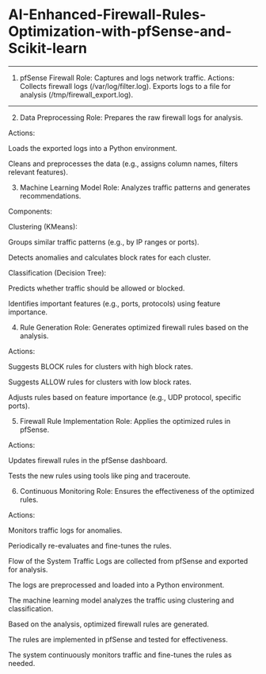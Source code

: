 # AI-Enhanced-Firewall-Rules-Optimization-with-pfSense-and-Scikit-learn

--- 
1. pfSense Firewall
Role: Captures and logs network traffic.
Actions: 
Collects firewall logs (/var/log/filter.log).
Exports logs to a file for analysis (/tmp/firewall_export.log).
--- 
2. Data Preprocessing
Role: Prepares the raw firewall logs for analysis.

Actions:

Loads the exported logs into a Python environment.

Cleans and preprocesses the data (e.g., assigns column names, filters relevant features).

3. Machine Learning Model
Role: Analyzes traffic patterns and generates recommendations.

Components:

Clustering (KMeans):

Groups similar traffic patterns (e.g., by IP ranges or ports).

Detects anomalies and calculates block rates for each cluster.

Classification (Decision Tree):

Predicts whether traffic should be allowed or blocked.

Identifies important features (e.g., ports, protocols) using feature importance.

4. Rule Generation
Role: Generates optimized firewall rules based on the analysis.

Actions:

Suggests BLOCK rules for clusters with high block rates.

Suggests ALLOW rules for clusters with low block rates.

Adjusts rules based on feature importance (e.g., UDP protocol, specific ports).

5. Firewall Rule Implementation
Role: Applies the optimized rules in pfSense.

Actions:

Updates firewall rules in the pfSense dashboard.

Tests the new rules using tools like ping and traceroute.

6. Continuous Monitoring
Role: Ensures the effectiveness of the optimized rules.

Actions:

Monitors traffic logs for anomalies.

Periodically re-evaluates and fine-tunes the rules.

Flow of the System
Traffic Logs are collected from pfSense and exported for analysis.

The logs are preprocessed and loaded into a Python environment.

The machine learning model analyzes the traffic using clustering and classification.

Based on the analysis, optimized firewall rules are generated.

The rules are implemented in pfSense and tested for effectiveness.

The system continuously monitors traffic and fine-tunes the rules as needed.